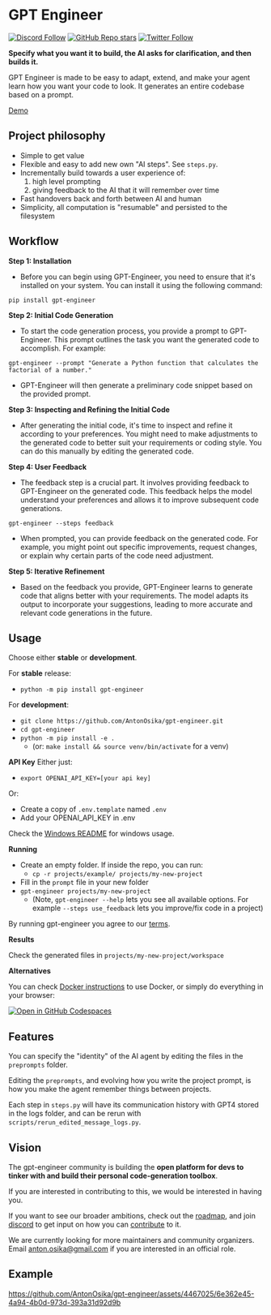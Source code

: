 # GPT Engineer

[![Discord Follow](https://dcbadge.vercel.app/api/server/8tcDQ89Ej2?style=flat)](https://discord.gg/8tcDQ89Ej2)
[![GitHub Repo stars](https://img.shields.io/github/stars/AntonOsika/gpt-engineer?style=social)](https://github.com/AntonOsika/gpt-engineer)
[![Twitter Follow](https://img.shields.io/twitter/follow/antonosika?style=social)](https://twitter.com/AntonOsika)


**Specify what you want it to build, the AI asks for clarification, and then builds it.**

GPT Engineer is made to be easy to adapt, extend, and make your agent learn how you want your code to look. It generates an entire codebase based on a prompt.

[Demo](https://twitter.com/antonosika/status/1667641038104674306)

## Project philosophy

- Simple to get value
- Flexible and easy to add new own "AI steps". See `steps.py`.
- Incrementally build towards a user experience of:
  1. high level prompting
  2. giving feedback to the AI that it will remember over time
- Fast handovers back and forth between AI and human
- Simplicity, all computation is "resumable" and persisted to the filesystem

## Workflow

**Step 1: Installation**
- Before you can begin using GPT-Engineer, you need to ensure that it's installed on your system. You can install it using the following command:
```
pip install gpt-engineer
```
**Step 2: Initial Code Generation**
- To start the code generation process, you provide a prompt to GPT-Engineer. This prompt outlines the task you want the generated code to accomplish. For example:
```
gpt-engineer --prompt "Generate a Python function that calculates the factorial of a number."
```
- GPT-Engineer will then generate a preliminary code snippet based on the provided prompt.

**Step 3: Inspecting and Refining the Initial Code**
- After generating the initial code, it's time to inspect and refine it according to your preferences. You might need to make adjustments to the generated code to better suit your requirements or coding style. You can do this manually by editing the generated code.

**Step 4: User Feedback**
- The feedback step is a crucial part. It involves providing feedback to GPT-Engineer on the generated code. This feedback helps the model understand your preferences and allows it to improve subsequent code generations.
```
gpt-engineer --steps feedback
```
- When prompted, you can provide feedback on the generated code. For example, you might point out specific improvements, request changes, or explain why certain parts of the code need adjustment.

**Step 5: Iterative Refinement**
- Based on the feedback you provide, GPT-Engineer learns to generate code that aligns better with your requirements. The model adapts its output to incorporate your suggestions, leading to more accurate and relevant code generations in the future.


## Usage

Choose either **stable** or **development**.

For **stable** release:

- `python -m pip install gpt-engineer`

For **development**:
- `git clone https://github.com/AntonOsika/gpt-engineer.git`
- `cd gpt-engineer`
- `python -m pip install -e .`
  - (or: `make install && source venv/bin/activate` for a venv)

**API Key**
Either just:
- `export OPENAI_API_KEY=[your api key]`

Or:
- Create a copy of `.env.template` named `.env`
- Add your OPENAI_API_KEY in .env

Check the [Windows README](./WINDOWS_README.md) for windows usage.

**Running**

- Create an empty folder. If inside the repo, you can run:
  - `cp -r projects/example/ projects/my-new-project`
- Fill in the `prompt` file in your new folder
- `gpt-engineer projects/my-new-project`
  - (Note, `gpt-engineer --help` lets you see all available options. For example `--steps use_feedback` lets you improve/fix code in a project)

By running gpt-engineer you agree to our [terms](https://github.com/AntonOsika/gpt-engineer/blob/main/TERMS_OF_USE.md).

**Results**

Check the generated files in `projects/my-new-project/workspace`

**Alternatives**

You can check [Docker instructions](docker/README.md) to use Docker, or simply
do everything in your browser:

[![Open in GitHub Codespaces](https://github.com/codespaces/badge.svg)](https://github.com/AntonOsika/gpt-engineer/codespaces)

## Features

You can specify the "identity" of the AI agent by editing the files in the `preprompts` folder.

Editing the `preprompts`, and evolving how you write the project prompt, is how you make the agent remember things between projects.

Each step in `steps.py` will have its communication history with GPT4 stored in the logs folder, and can be rerun with `scripts/rerun_edited_message_logs.py`.

## Vision
The gpt-engineer community is building the **open platform for devs to tinker with and build their personal code-generation toolbox**.

If you are interested in contributing to this, we would be interested in having you.

If you want to see our broader ambitions, check out the [roadmap](https://github.com/AntonOsika/gpt-engineer/blob/main/ROADMAP.md), and join
[discord](https://discord.gg/8tcDQ89Ej2)
to get input on how you can [contribute](.github/CONTRIBUTING.md) to it.

We are currently looking for more maintainers and community organizers. Email anton.osika@gmail.com if you are interested in an official role.


## Example

https://github.com/AntonOsika/gpt-engineer/assets/4467025/6e362e45-4a94-4b0d-973d-393a31d92d9b
